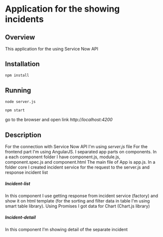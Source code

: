 # Application for the showing incidents

## Overview

This application for the using Service Now API

## Installation ##
```sh
npm install
```

## Running ##
```sh
node server.js
```
```sh
npm start
```
go to the browser and open link *http://localhost:4200*

## Description
For the connection with Service Now API I'm using *server.js* file
For the frontend part I'm using AngularJS. I separated app parts on components. In a each component folder I have component.js, module.js, component.spec.js and component.html
The main file of App is app.js. In a folder core I created incident service for the request to the server.js and response incident list
##### Incident-list
In this component I use getting response from incident service (factory) and show it on html template (for the sorting and filter data in table I'm using smart table library).
Using Promises I got data for Chart (Chart.js library)
##### Incident-detail
In this component I'm showing detail of the separate incident